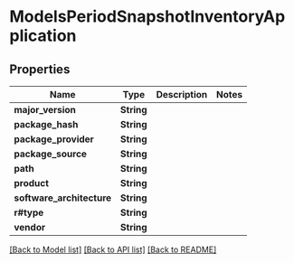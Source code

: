 # ModelsPeriodSnapshotInventoryApplication

## Properties

Name | Type | Description | Notes
------------ | ------------- | ------------- | -------------
**major_version** | **String** |  |
**package_hash** | **String** |  |
**package_provider** | **String** |  |
**package_source** | **String** |  |
**path** | **String** |  |
**product** | **String** |  |
**software_architecture** | **String** |  |
**r#type** | **String** |  |
**vendor** | **String** |  |

[[Back to Model list]](./README.md#documentation-for-models) [[Back to API list]](./README.md#documentation-for-api-endpoints) [[Back to README]](../README.md)

